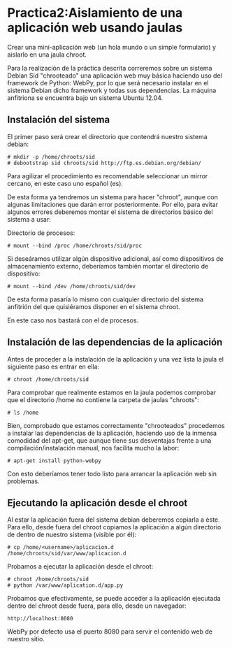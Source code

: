 Practica2:Aislamiento de una aplicación web usando jaulas
===========================

Crear una mini-aplicación web (un hola mundo o un simple formulario) y aislarlo en una jaula chroot.

Para la realización de la práctica descrita correremos sobre un sistema Debian Sid "chrooteado" una aplicación web muy básica
haciendo uso del framework de Python: WebPy, por lo que será necesario instalar en el sistema Debian dicho framework y todas
sus dependencias. La máquina anfitriona se encuentra bajo un sistema Ubuntu 12.04.


## Instalación del sistema

El primer paso será crear el directorio que contendrá nuestro sistema debian:

```
# mkdir -p /home/chroots/sid
# debootstrap sid chroots/sid http://ftp.es.debian.org/debian/
```
Para agilizar el procedimiento es recomendable seleccionar un mirror cercano, en este caso uno español (es).

De esta forma ya tendremos un sistema para hacer "chroot", aunque con algunas limitaciones que darán error posteriormente.
Por ello, para evitar algunos errores deberemos montar el sistema de directorios básico del sistema a usar:

Directorio de procesos:
```
# mount --bind /proc /home/chroots/sid/proc
```

Si deseáramos utilizar algún dispositivo adicional, así como dispositivos de almacenamiento externo, deberíamos también
montar el directorio de dispositivo:

```
# mount --bind /dev /home/chroots/sid/dev
```

De esta forma pasaría lo mismo con cualquier directorio del sistema anfitrión del que quisiéramos disponer en el sistema
chroot.

En este caso nos bastará con el de procesos.


## Instalación de las dependencias de la aplicación

Antes de proceder a la instalación de la aplicación y una vez lista la jaula el siguiente paso es entrar en ella:
```
# chroot /home/chroots/sid
```

Para comprobar que realmente estamos en la jaula podemos comprobar que el directorio /home no contiene la carpeta de
jaulas "chroots":
```
# ls /home
```

Bien, comprobado que estamos correctamente "chrooteados" procedemos a instalar las dependencias de la aplicación,
haciendo uso de la inmensa comodidad del apt-get, que aunque tiene sus desventajas frente a una compilación/instalación
manual, nos facilita mucho la labor:
```
# apt-get install python-webpy
```

Con esto deberíamos tener todo listo para arrancar la aplicación web sin problemas.

## Ejecutando la aplicación desde el chroot

Al estar la aplicación fuera del sistema debian deberemos copiarla a éste. Para ello, desde fuera del chroot copiamos la aplicación a algún directorio
de dentro de nuestro sistema (visible por él):
```
# cp /home/<username>/aplicacion.d /home/chroots/sid/var/www/aplicacion.d
```

Probamos a ejecutar la aplicación desde el chroot:
```
# chroot /home/chroots/sid
# python /var/www/aplication.d/app.py
```

Probamos que efectivamente, se puede acceder a la aplicación ejecutada dentro del chroot desde fuera, para ello, desde
un navegador:

```
http://localhost:8080
```

WebPy por defecto usa el puerto 8080 para servir el contenido web de nuestro sitio.
